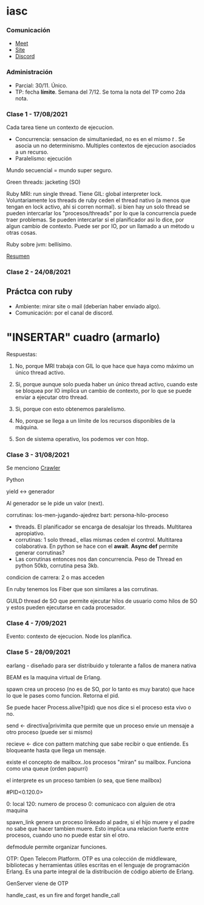# iasc

### Comunicación

* [Meet](https://meet.google.com/the-undd-esq)
* [Site](https://arquitecturas-concurrentes.github.io/)
* [Discord](https://discord.com/invite/ywcmpBmy)

### Administración

* Parcial: 30/11. Único. 
* TP: fecha **límite**. Semana del 7/12. Se toma la nota del TP como 2da nota.

### Clase 1 - 17/08/2021

Cada tarea tiene un contexto de ejecucion.

* Concurrencia: sensacion de simultaniedad, no es en el mismo *t* . Se asocia un no determinismo. Multiples contextos de ejecucion asociados a un recurso.
* Paralelismo: ejecución 

Mundo secuencial = mundo super seguro.

Green threads: jacketing (SO)

Ruby MRI: run single thread. Tiene GIL: global interpreter lock. Voluntariamente los threads de ruby ceden el thread nativo (a menos que tengan en lock activo, ahi si corren normal).
  si bien hay un solo thread se pueden intercarlar los "procesos/threads" por lo que la concurrencia puede traer problemas. Se pueden intercarlar si el planificador asi lo dice, por algun cambio de contexto. Puede ser por IO, por un llamado a un método u otras cosas.
  
Ruby sobre jvm: bellísimo.

[Resumen](https://docs.google.com/document/d/1dgWxbj-XRmJuGuKW-BQVhXbAebWph5gb0OJ_hYBeAM8/edit)

### Clase 2 - 24/08/2021

## Práctca con ruby

* Ambiente: mirar site o mail (deberían haber enviado algo).
* Comunicación: por el canal de discord.

# "INSERTAR" cuadro (armarlo)

Respuestas:

1) No, porque MRI trabaja con GIL lo que hace que haya como máximo un único thread activo.

2) Si, porque aunque solo pueda haber un único thread activo, cuando este se bloquea por IO implica un cambio de contexto, por lo que se puede enviar a ejecutar otro thread.

3) Si, porque con esto obtenemos paralelismo.

4) No, porque se llega a un límite de los recursos disponibles de la máquina.

5) Son de sistema operativo, los podemos ver con htop.

### Clase 3 - 31/08/2021

Se menciono [Crawler](https://es.ryte.com/wiki/Crawler)

Python

yield <-> generador

Al generador se le pide un valor (next).

corrutinas: los-men-jugando-ajedrez
bart: persona-hilo-proceso

* threads. El planificador se encarga de desalojar los threads. Multitarea apropiativo.
* corrutinas: 1 solo thread., ellas mismas ceden el control. Multitarea colaborativa. En python se hace con el **await**. **Async def** permite generar corrutinas? 
* Las corrutinas entonces nos dan concurrencia. Peso de Thread en python 50kb, corrutina pesa 3kb.

condicion de carrera: 2 o mas acceden 

En ruby tenemos los Fiber que son similares a las corrutinas.

GUILD thread de SO que permite ejecutar hilos de usuario como hilos de SO y estos pueden ejecutarse en cada procesador.

### Clase 4 - 7/09/2021

Evento: contexto de ejecucion. Node los planifica.

### Clase 5 - 28/09/2021

earlang - diseñado para ser distribuido y tolerante a fallos de manera nativa

BEAM es la maquina virtual de Erlang.

spawn crea un proceso (no es de SO, por lo tanto es muy barato) que hace lo que le pases como funcion. Retorna el pid. 

Se puede hacer Process.alive?(pid) que nos dice si el proceso esta vivo o no.

send <- directiva|privimita que permite que un proceso envie un mensaje a otro proceso (puede ser si mismo)

recieve <- dice con pattern matching que sabe recibir o que entiende. Es bloqueante hasta que llega un mensaje.

existe el concepto de mailbox..los procesos "miran" su mailbox. Funciona como una queue (orden papurri)

el interprete es un proceso tambien (o sea, que tiene mailbox)

#PID<0.120.0>

0: local
120: numero de proceso
0: comunicaco con alguien de otra maquina

spawn_link genera un proceso linkeado al padre, si el hijo muere y el padre no sabe que hacer tambien muere. Esto implica una relacion fuerte entre procesos, cuando uno no puede estar sin el otro.

defmodule permite organizar funciones.

OTP: Open Telecom Platform. OTP es una colección de middleware, bibliotecas y herramientas útiles escritas en el lenguaje de programación Erlang. Es una parte integral de la distribución de código abierto de Erlang.

GenServer viene de OTP

  handle_cast, es un fire and forget
  handle_call



